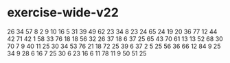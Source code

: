 # exercise-wide-v22
26
34
57
8
2
9
10
16
5
31
39
49
62
23
34
8
23
24
65
24
19
20
36
77
12
44
42
71
42
1
58
33
76
18
18
56
32
26
37
18
6
37
25
65
43
70
61
13
13
52
68
30
70
7
9
40
11
25
30
34
53
76
21
18
72
25
39
6
37
2
5
25
56
36
66
12
84
9
25
34
9
28
6
16
7
25
30
6
23
16
6
11
78
11
9
50
51
25
